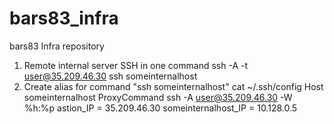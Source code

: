 # bars83_infra
bars83 Infra repository
1) Remote internal server SSH in one command
ssh -A -t user@35.209.46.30 ssh someinternalhost
2) Create alias for command "ssh someinternalhost"
cat ~/.ssh/config
	Host someinternalhost
	ProxyCommand ssh -A user@35.209.46.30 -W %h:%p
astion_IP = 35.209.46.30
someinternalhost_IP = 10.128.0.5

